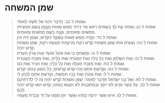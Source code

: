 # שמן המשחה

> שמות ל כב: וַיְדַבֵּר יְהוָה אֶל מֹשֶׁה לֵּאמֹר.  
> שמות ל כג: וְאַתָּה קַח לְךָ בְּשָׂמִים רֹאשׁ מָר דְּרוֹר חֲמֵשׁ מֵאוֹת וְקִנְּמָן בֶּשֶׂם מַחֲצִיתוֹ חֲמִשִּׁים וּמָאתָיִם; וּקְנֵה בֹשֶׂם חֲמִשִּׁים וּמָאתָיִם.  
> שמות ל כד: וְקִדָּה חֲמֵשׁ מֵאוֹת בְּשֶׁקֶל הַקֹּדֶשׁ; וְשֶׁמֶן זַיִת הִין.  
> שמות ל כה: וְעָשִׂיתָ אֹתוֹ שֶׁמֶן מִשְׁחַת קֹדֶשׁ רֹקַח מִרְקַחַת מַעֲשֵׂה רֹקֵחַ; שֶׁמֶן מִשְׁחַת קֹדֶשׁ יִהְיֶה.  
> שמות ל כו: וּמָשַׁחְתָּ בוֹ אֶת אֹהֶל מוֹעֵד וְאֵת אֲרוֹן הָעֵדֻת.  
> שמות ל כז: וְאֶת הַשֻּׁלְחָן וְאֶת כָּל כֵּלָיו וְאֶת הַמְּנֹרָה וְאֶת כֵּלֶיהָ; וְאֵת מִזְבַּח הַקְּטֹרֶת.  
> שמות ל כח: וְאֶת מִזְבַּח הָעֹלָה וְאֶת כָּל כֵּלָיו; וְאֶת הַכִּיֹּר וְאֶת כַּנּוֹ.  
> שמות ל כט: וְקִדַּשְׁתָּ אֹתָם וְהָיוּ קֹדֶשׁ קָדָשִׁים; כָּל הַנֹּגֵעַ בָּהֶם יִקְדָּשׁ.  
> שמות ל ל: וְאֶת אַהֲרֹן וְאֶת בָּנָיו תִּמְשָׁח; וְקִדַּשְׁתָּ אֹתָם לְכַהֵן לִי.  
> שמות ל לא: וְאֶל בְּנֵי יִשְׂרָאֵל תְּדַבֵּר לֵאמֹר:  שֶׁמֶן מִשְׁחַת קֹדֶשׁ יִהְיֶה זֶה לִי לְדֹרֹתֵיכֶם.  
> שמות ל לב: עַל בְּשַׂר אָדָם לֹא יִיסָךְ וּבְמַתְכֻּנְתּוֹ לֹא תַעֲשׂוּ כָּמֹהוּ; קֹדֶשׁ הוּא קֹדֶשׁ יִהְיֶה לָכֶם.  
> שמות ל לג: אִישׁ אֲשֶׁר יִרְקַח כָּמֹהוּ וַאֲשֶׁר יִתֵּן מִמֶּנּוּ עַל זָר וְנִכְרַת מֵעַמָּיו.   
 

